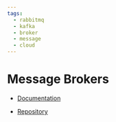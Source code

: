 ```yaml
---
tags:
  - rabbitmq
  - kafka
  - broker
  - message
  - cloud
---
```


# Message Brokers

* [Documentation](https://armanriazi.github.io/messagebrokers)

* [Repository](https://github.com/armanriazi/messagebrokers)

